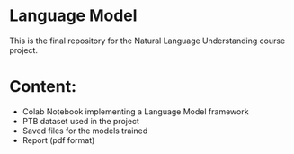 # Language Model
This is the final repository for the Natural Language Understanding course project.

# Content:
* Colab Notebook implementing a Language Model framework
* PTB dataset used in the project
* Saved files for the models trained
* Report (pdf format)
